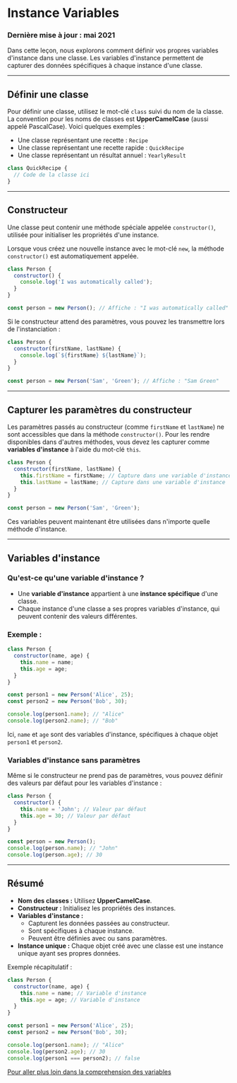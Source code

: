 # Instance Variables

### Dernière mise à jour : mai 2021

Dans cette leçon, nous explorons comment définir vos propres variables d'instance dans une classe. Les variables d'instance permettent de capturer des données spécifiques à chaque instance d'une classe.

---

## **Définir une classe**

Pour définir une classe, utilisez le mot-clé `class` suivi du nom de la classe. La convention pour les noms de classes est **UpperCamelCase** (aussi appelé PascalCase). Voici quelques exemples :

- Une classe représentant une recette : `Recipe`
- Une classe représentant une recette rapide : `QuickRecipe`
- Une classe représentant un résultat annuel : `YearlyResult`

```javascript
class QuickRecipe {
  // Code de la classe ici
}
```

---

## **Constructeur**

Une classe peut contenir une méthode spéciale appelée `constructor()`, utilisée pour initialiser les propriétés d'une instance.

Lorsque vous créez une nouvelle instance avec le mot-clé `new`, la méthode `constructor()` est automatiquement appelée.

```javascript
class Person {
  constructor() {
    console.log('I was automatically called');
  }
}

const person = new Person(); // Affiche : "I was automatically called"
```

Si le constructeur attend des paramètres, vous pouvez les transmettre lors de l'instanciation :

```javascript
class Person {
  constructor(firstName, lastName) {
    console.log(`${firstName} ${lastName}`);
  }
}

const person = new Person('Sam', 'Green'); // Affiche : "Sam Green"
```

---

## **Capturer les paramètres du constructeur**

Les paramètres passés au constructeur (comme `firstName` et `lastName`) ne sont accessibles que dans la méthode `constructor()`. Pour les rendre disponibles dans d'autres méthodes, vous devez les capturer comme **variables d'instance** à l'aide du mot-clé `this`.

```javascript
class Person {
  constructor(firstName, lastName) {
    this.firstName = firstName; // Capture dans une variable d'instance
    this.lastName = lastName; // Capture dans une variable d'instance
  }
}

const person = new Person('Sam', 'Green');
```

Ces variables peuvent maintenant être utilisées dans n'importe quelle méthode d'instance.

---

## **Variables d'instance**

### **Qu'est-ce qu'une variable d'instance ?**

- Une **variable d'instance** appartient à une **instance spécifique** d'une classe.
- Chaque instance d'une classe a ses propres variables d'instance, qui peuvent contenir des valeurs différentes.

### Exemple :

```javascript
class Person {
  constructor(name, age) {
    this.name = name;
    this.age = age;
  }
}

const person1 = new Person('Alice', 25);
const person2 = new Person('Bob', 30);

console.log(person1.name); // "Alice"
console.log(person2.name); // "Bob"
```

Ici, `name` et `age` sont des variables d'instance, spécifiques à chaque objet `person1` et `person2`.

### **Variables d'instance sans paramètres**

Même si le constructeur ne prend pas de paramètres, vous pouvez définir des valeurs par défaut pour les variables d'instance :

```javascript
class Person {
  constructor() {
    this.name = 'John'; // Valeur par défaut
    this.age = 30; // Valeur par défaut
  }
}

const person = new Person();
console.log(person.name); // "John"
console.log(person.age); // 30
```

---

## **Résumé**

- **Nom des classes :** Utilisez **UpperCamelCase**.
- **Constructeur :** Initialisez les propriétés des instances.
- **Variables d'instance :**
  - Capturent les données passées au constructeur.
  - Sont spécifiques à chaque instance.
  - Peuvent être définies avec ou sans paramètres.
- **Instance unique :** Chaque objet créé avec une classe est une instance unique ayant ses propres données.

Exemple récapitulatif :

```javascript
class Person {
  constructor(name, age) {
    this.name = name; // Variable d'instance
    this.age = age; // Variable d'instance
  }
}

const person1 = new Person('Alice', 25);
const person2 = new Person('Bob', 30);

console.log(person1.name); // "Alice"
console.log(person2.age); // 30
console.log(person1 === person2); // false
```
[Pour aller plus loin dans la comprehension des variables](../2-class-instance-methods/4-variable.md)
